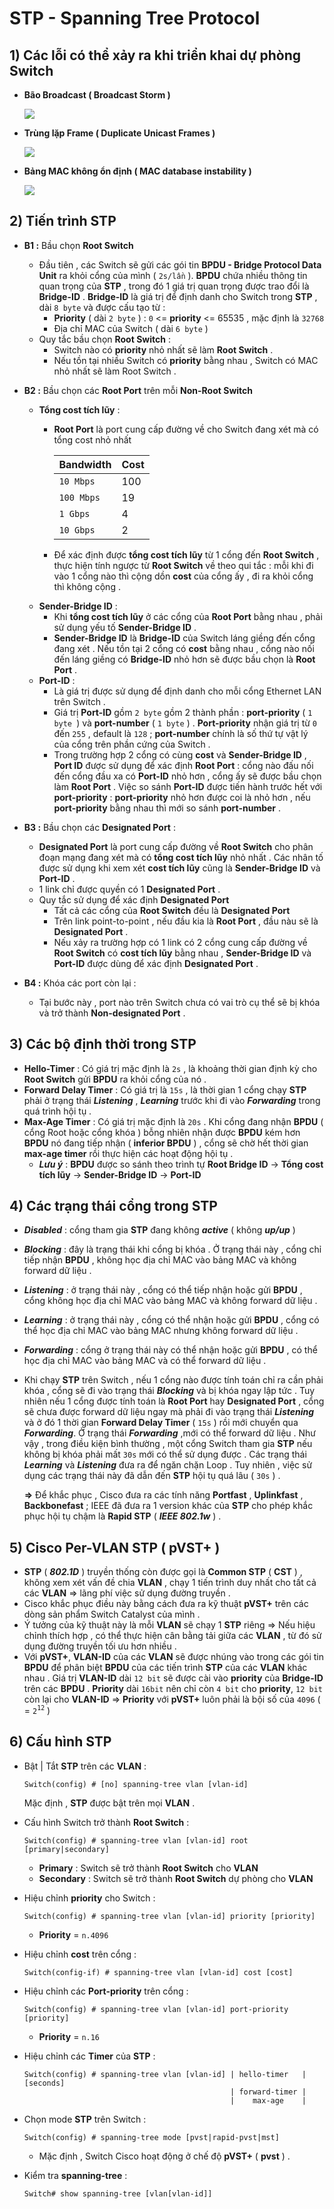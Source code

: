 # STP - Spanning Tree Protocol
## **1) Các lỗi có thể xảy ra khi triển khai dự phòng Switch**
- **Bão Broadcast ( Broadcast Storm )**

    <img src=https://i.imgur.com/xCAS8Av.png>

- **Trùng lặp Frame (  Duplicate Unicast Frames )**

    <img src=https://i.imgur.com/wELRiAu.png>

- **Bảng MAC không ổn định ( MAC database instability )** 

    <img src=https://i.imgur.com/9JZkWji.png>

## **2) Tiến trình STP**
- **B1 :** Bầu chọn **Root Switch**
    - Đầu tiên , các Switch sẽ gửi các gói tin **BPDU - Bridge Protocol Data Unit** ra khỏi cổng của mình ( `2s/lần` ). **BPDU** chứa nhiều thông tin quan trọng của **STP** , trong đó 1 giá trị quan trọng được trao đổi là **Bridge-ID** . **Bridge-ID** là giá trị để định danh cho Switch trong **STP** , dài `8 byte` và được cấu tạo từ :
        - **Priority** ( dài `2 byte` ) : `0` <= **priority** <= 65535 , mặc định là `32768`
        - Địa chỉ MAC của Switch ( dài `6 byte` )
    - Quy tắc bầu chọn **Root Switch** :
        - Switch nào có **priority** nhỏ nhất sẽ làm **Root Switch** .
        - Nếu tồn tại nhiều Switch có **priority** bằng nhau , Switch có MAC nhỏ nhất sẽ làm Root Switch .
- **B2 :** Bầu chọn các **Root Port** trên mỗi **Non-Root Switch**
    - **Tổng cost tích lũy** :
        - **Root Port** là port cung cấp đường về cho Switch đang xét mà có tổng cost nhỏ nhất

            | Bandwidth | Cost |
            |-----------|------|
            | `10 Mbps` | 100 |
            | `100 Mbps` | 19 |
            | `1 Gbps` | 4 |
            | `10 Gbps` | 2 |

        - Để xác định được **tổng cost tích lũy** từ 1 cổng đến **Root Switch** , thực hiện tính ngược từ **Root Switch** về theo qui tắc : mỗi khi đi vào 1 cổng nào thì cộng dồn **cost** của cổng ấy , đi ra khỏi cổng thì không cộng .
    - **Sender-Bridge ID** :
        - Khi **tổng cost tích lũy** ở các cổng của **Root Port** bằng nhau , phải sử dụng yếu tố **Sender-Bridge ID** .
        - **Sender-Bridge ID** là **Bridge-ID** của Switch láng giềng đến cổng đang xét . Nếu tồn tại 2 cổng có **cost** bằng nhau , cổng nào nối đến láng giềng có **Bridge-ID** nhỏ hơn sẽ được bầu chọn là **Root Port** .
    - **Port-ID** :
        - Là giá trị được sử dụng để định danh cho mỗi cổng Ethernet LAN trên Switch .
        - Giá trị **Port-ID** gồm `2 byte` gồm 2 thành phần : **port-priority** ( `1 byte `) và **port-number** ( `1 byte` ) . **Port-priority** nhận giá trị từ `0` đến `255` , default là `128` ; **port-number** chính là số thứ tự vật lý của cổng trên phần cứng của Switch .
        - Trong trường hợp 2 cổng có cùng **cost** và **Sender-Bridge ID** , **Port ID** được sử dụng để xác định **Root Port** : cổng nào đấu nối đến cổng đầu xa có **Port-ID** nhỏ hơn , cổng ấy sẽ được bầu chọn làm **Root Port** . Việc so sánh **Port-ID** được tiến hành trước hết với **port-priority** : **port-priority** nhỏ hơn được coi là nhỏ hơn , nếu **port-priority** bằng nhau thì mới so sánh **port-number** .
        
- **B3 :** Bầu chọn các **Designated Port** :
    - **Designated Port** là port cung cấp đường về **Root Switch** cho phân đoạn mạng đang xét mà có **tổng cost tích lũy** nhỏ nhất . Các nhân tố được sử dụng khi xem xét **cost tích lũy** cũng là **Sender-Bridge ID** và **Port-ID** .
    - 1 link chỉ được quyền có 1 **Designated Port** .
    - Quy tắc sử dụng để xác định **Designated Port**
        - Tất cả các cổng của **Root Switch** đều là **Designated Port**
        - Trên link point-to-point , nếu đầu kia là **Root Port** , đầu nàu sẽ là **Designated Port** .
        - Nếu xảy ra trường hợp có 1 link có 2 cổng cung cấp đường về **Root Switch** có **cost tích lũy** bằng nhau , **Sender-Bridge ID** và **Port-ID** được dùng để xác định **Designated Port** .
- **B4 :** Khóa các port còn lại :
    - Tại bước này , port nào trên Switch chưa có vai trò cụ thể sẽ bị khóa và trở thành **Non-designated Port** .
## **3) Các bộ định thời trong STP**
- **Hello-Timer** : Có giá trị mặc định là `2s` , là khoảng thời gian định kỳ cho **Root Switch** gửi **BPDU** ra khỏi cổng của nó .
- **Forward Delay Timer** : Có giá trị là `15s` , là thời gian 1 cổng chạy **STP** phải ở trạng thái ***Listening*** , ***Learning*** trước khi đi vào ***Forwarding*** trong quá trình hội tụ .
- **Max-Age Timer** : Có giá trị mặc định là `20s` . Khi cổng đang nhận **BPDU** ( cổng Root hoặc cổng khóa ) bỗng nhiên nhận được **BPDU** kém hơn **BPDU** nó đang tiếp nhận ( **inferior BPDU** ) ,  cổng sẽ chờ hết thời gian **max-age timer** rồi thực hiện các hoạt động hội tụ .
    - ***Lưu ý*** : **BPDU** được so sánh theo trình tự **Root Bridge ID** -> **Tổng cost tích lũy** -> **Sender-Bridge ID** -> **Port-ID**
## **4) Các trạng thái cổng trong STP**
- ***Disabled*** : cổng tham gia **STP** đang không ***active*** ( không ***up/up*** )
- ***Blocking*** : đây là trạng thái khi cổng bị khóa . Ở trạng thái này , cổng chỉ tiếp nhận **BPDU** , không học địa chỉ MAC vào bảng MAC và không forward dữ liệu .
- ***Listening*** : ở trạng thái này , cổng có thể tiếp nhận hoặc gửi **BPDU** , cổng không học địa chỉ MAC vào bảng MAC và không forward dữ liệu .
- ***Learning*** : ở trạng thái này , cổng có thể nhận hoặc gửi **BPDU** , cổng có thể học địa chỉ MAC vào bảng MAC nhưng không forward dữ liệu .
- ***Forwarding*** : cổng ở trạng thái này có thể nhận hoặc gửi **BPDU** , có thể học địa chỉ MAC vào bảng MAC và có thể forward dữ liệu .
- Khi chạy **STP** trên Switch , nếu 1 cổng nào được tính toán chỉ ra cần phải khóa , cổng sẽ đi vào trạng thái ***Blocking*** và bị khóa ngay lập tức . Tuy nhiên nếu 1 cổng được tính toán là **Root Port** hay **Designated Port** , cổng sẽ chưa được forward dữ liệu ngay mà phải đi vào trạng thái ***Listening*** và ở đó 1 thời gian **Forward Delay Timer** ( `15s` ) rồi mới chuyển qua ***Forwarding***. Ở trạng thái ***Forwarding*** ,mới có thể forward dữ liệu . Như vậy , trong điều kiện bình thường , một cổng Switch tham gia **STP** nếu không bị khóa phải mất `30s` mới có thể sử dụng được . Các trạng thái ***Learning*** và ***Listening*** đưa ra để ngăn chặn Loop . Tuy nhiên , việc sử dụng các trạng thái này đã dẫn đến **STP** hội tụ quá lâu ( `30s` ) .

    **=>** Để khắc phục , Cisco đưa ra các tính năng **Portfast** , **Uplinkfast** , **Backbonefast** ; IEEE đã đưa ra 1 version khác của **STP** cho phép khắc phục hội tụ chậm là **Rapid STP** ( ***IEEE 802.1w*** ) .
## **5) Cisco Per-VLAN STP ( pVST+ )**
- **STP** ( ***802.1D*** ) truyền thống còn được gọi là **Common STP** ( **CST** ) , không xem xét vấn đề chia **VLAN** , chạy 1 tiến trình duy nhất cho tất cả các **VLAN** => lãng phí việc sử dụng đường truyền .
- Cisco khắc phục điều này bằng cách đưa ra kỹ thuật **pVST+** trên các dòng sản phẩm Switch Catalyst của mình .
- Ý tưởng của kỹ thuật này là mỗi **VLAN** sẽ chạy 1 **STP** riêng 
=> Nếu hiệu chỉnh thích hợp , có thể thực hiện cân bằng tải giữa các **VLAN** , từ đó sử dụng đường truyền tối ưu hơn nhiều .
- Với **pVST+**, **VLAN-ID** của các **VLAN** sẽ được nhúng vào trong các gói tin **BPDU** để phân biệt **BPDU** của các tiến trình **STP** của các **VLAN** khác nhau . Giá trị **VLAN-ID** dài `12 bit` sẽ được cài vào **priority** của **Bridge-ID** trên các **BPDU** . **Priority** dài `16bit` nên chỉ còn `4 bit` cho **priority**, `12 bit` còn lại cho **VLAN-ID** => **Priority** với **pVST+** luôn phải là bội số của `4096` ( = `2`<sup>`12`</sup> )
## **6) Cấu hình STP**
- Bật | Tắt **STP** trên các **VLAN** :
    ```
    Switch(config) # [no] spanning-tree vlan [vlan-id]
    ```
    Mặc định , **STP** được bật trên mọi **VLAN** .

- Cấu hình Switch trở thành **Root Switch** :
    ```
    Switch(config) # spanning-tree vlan [vlan-id] root [primary|secondary]
    ```
    - **Primary** : Switch sẽ trở thành **Root Switch** cho **VLAN**
    - **Secondary** : Switch sẽ trở thành **Root Switch** dự phòng cho **VLAN**
- Hiệu chỉnh **priority** cho Switch :
    ```
    Switch(config) # spanning-tree vlan [vlan-id] priority [priority]
    ```
    - **Priority** = `n.4096`
- Hiệu chỉnh **cost** trên cổng :
    ```
    Switch(config-if) # spanning-tree vlan [vlan-id] cost [cost]
    ```
- Hiệu chỉnh các **Port-priority** trên cổng :
    ```
    Switch(config) # spanning-tree vlan [vlan-id] port-priority [priority]
    ```
    - **Priority** = `n.16`
- Hiệu chỉnh các **Timer** của **STP** :
    ```
    Switch(config) # spanning-tree vlan [vlan-id] | hello-timer   | [seconds]
                                                  | forward-timer |
                                                  |    max-age    |
    ```
-  Chọn mode **STP** trên Switch :
    ```
    Switch(config) # spanning-tree mode [pvst|rapid-pvst|mst]
    ```
    - Mặc định , Switch Cisco hoạt động ở chế độ **pVST+** ( **pvst** ) .
- Kiểm tra **spanning-tree** :
    ```
    Switch# show spanning-tree [vlan[vlan-id]]
    ```
    



